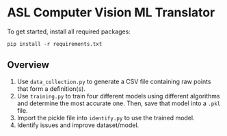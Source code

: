 # ASL Computer Vision ML Translator

To get started, install all required packages:

```
pip install -r requirements.txt
```

## Overview

1. Use `data_collection.py` to generate a CSV file containing raw points that form a definition(s).
2. Use `training.py` to train four different models using different algorithms and determine the most accurate one. Then, save that model into a `.pkl` file.
3. Import the pickle file into `identify.py` to use the trained model.
4. Identify issues and improve dataset/model.